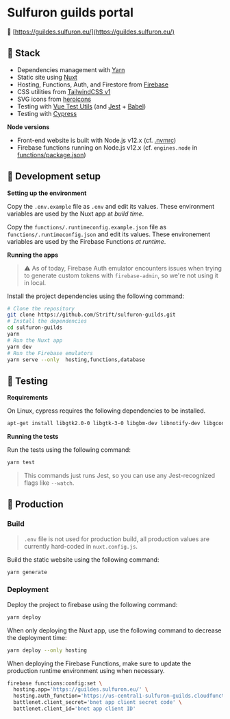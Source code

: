 # Sulfuron guilds portal

🔗 [https://guildes.sulfuron.eu/](https://guildes.sulfuron.eu/)

## 🧰 Stack

- Dependencies management with [Yarn](https://yarnpkg.com/)
- Static site using [Nuxt](https://nuxtjs.org/)
- Hosting, Functions, Auth, and Firestore from [Firebase](https://firebase.google.com/)
- CSS utilities from [TailwindCSS v1](https://v1.tailwindcss.com/)
- SVG icons from [heroicons](https://heroicons.com/)
- Testing with [Vue Test Utils](https://vue-test-utils.vuejs.org/) (and [Jest](https://jestjs.io/en/) + [Babel](https://babeljs.io/))
- Testing with [Cypress](https://cypress.io/)

**Node versions**

- Front-end website is built with Node.js v12.x (cf. [.nvmrc](.nvmrc))
- Firebase functions running on Node.js v12.x (cf. `engines.node` in [functions/package.json](functions/package.json))

## 🚧 Development setup

**Setting up the environment**

Copy the `.env.example` file as `.env` and edit its values. These environment variables are used by the Nuxt app at _build time_.

Copy the `functions/.runtimeconfig.example.json` file as `functions/.runtimeconfig.json` and edit its values. These environement variables are used by the Firebase Functions _at runtime_.

**Running the apps**

> ⚠️ As of today, Firebase Auth emulator encounters issues when trying to generate custom tokens with `firebase-admin`, so we're not using it in local. 

Install the project dependencies using the following command:

```bash
# Clone the repository
git clone https://github.com/Strift/sulfuron-guilds.git
# Install the dependencies
cd sulfuron-guilds
yarn
# Run the Nuxt app
yarn dev
# Run the Firebase emulators
yarn serve --only  hosting,functions,database
```

## 🧪 Testing

**Requirements**

On Linux, cypress requires the following dependencies to be installed.

```bash
apt-get install libgtk2.0-0 libgtk-3-0 libgbm-dev libnotify-dev libgconf-2-4 libnss3 libxss1 libasound2 libxtst6 xauth xvfb
```

**Running the tests**

Run the tests using the following command:

```bash
yarn test
```

> This commands just runs Jest, so you can use any Jest-recognized flags like `--watch`. 

## 🚀 Production

### Build

> `.env` file is not used for production build, all production values are currently hard-coded in `nuxt.config.js`.

Build the static website using the following command:

```bash
yarn generate
```

### Deployment

Deploy the project to firebase using the following command:

```bash
yarn deploy
```

When only deploying the Nuxt app, use the following command to decrease the deployment time:

```bash
yarn deploy --only hosting
```

When deploying the Firebase Functions, make sure to update the production runtime environment using when necessary.

```bash
firebase functions:config:set \
  hosting.app='https://guildes.sulfuron.eu/' \
  hosting.auth_function='https://us-central1-sulfuron-guilds.cloudfunctions.net/auth' \
  battlenet.client_secret='bnet app client secret code' \
  battlenet.client_id='bnet app client ID'
```